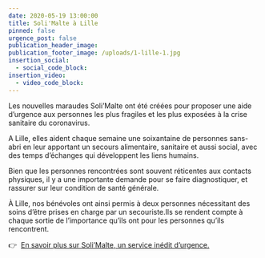 ```yaml
---
date: 2020-05-19 13:00:00
title: Soli'Malte à Lille
pinned: false
urgence_post: false
publication_header_image:
publication_footer_image: /uploads/1-lille-1.jpg
insertion_social:
  - social_code_block:
insertion_video:
  - video_code_block:
---
```


Les nouvelles maraudes Soli’Malte ont &eacute;t&eacute; cr&eacute;&eacute;es pour proposer une aide d’urgence aux personnes les plus fragiles et les plus expos&eacute;es &agrave; la crise sanitaire du coronavirus.&nbsp;

A Lille, elles aident chaque semaine une soixantaine de personnes sans-abri en leur apportant un secours alimentaire, sanitaire et aussi social, avec des temps d’&eacute;changes qui d&eacute;veloppent les liens humains.&nbsp;

Bien que les personnes rencontr&eacute;es sont souvent r&eacute;ticentes aux contacts physiques, il y a une importante demande pour se faire diagnostiquer, et rassurer sur leur condition de sant&eacute; g&eacute;n&eacute;rale.

&Agrave; Lille, nos b&eacute;n&eacute;voles ont ainsi permis &agrave; deux personnes n&eacute;cessitant des soins d’&ecirc;tre prises en charge par un secouriste.Ils se rendent compte &agrave; chaque sortie de l’importance qu’ils ont pour les personnes qu’ils rencontrent.

👉 &nbsp;[En savoir plus sur Soli’Malte, un service in&eacute;dit d’urgence.](https://covid19.ordredemaltefrance.org/solimalte)